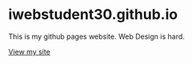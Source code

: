# iwebstudent30.github.io
This is my github pages website. Web Design is hard.

[View my site](https://iwebstudent30.github.io/)